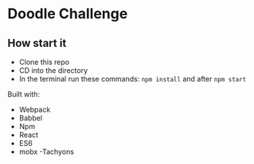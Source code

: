 # Doodle Challenge

## How start it

 - Clone this repo
 - CD into the directory
 - In the terminal run these commands: `npm install` and after `npm start`
 
Built with:

 - Webpack
 - Babbel
 - Npm
 - React
 - ES6
 - mobx
 -Tachyons
 
